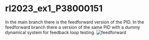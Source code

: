 # rl2023_ex1_P38000151
In the main branch there is the feedforward version of the PID.
In the feedforward branch there a version of the same PID with a dummy dynamical system for feedback loop testing.
![feedforward](https://user-images.githubusercontent.com/127132537/226204319-4dbf5fa1-e45a-4f96-bd19-3aea056e1b87.jpg)
